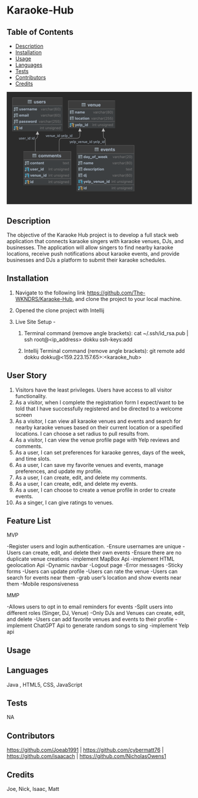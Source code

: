 # Karaoke-Hub

## Table of Contents

* [Description](#description)
* [Installation](#installation)
* [Usage](#usage)
* [Languages](#languages)
* [Tests](#tests)
* [Contributors](#contributors)
* [Credits](#credits)

![](src/main/resources/static/img/karaoke_hub_db.png)
<br>

## Description
The objective of the Karaoke Hub project is to develop a full stack web application that connects karaoke singers with karaoke venues, DJs, and businesses. The application will allow singers to find nearby karaoke locations, receive push notifications about karaoke events, and provide businesses and DJs a platform to submit their karaoke schedules.

## Installation
1. Navigate to the following link https://github.com/The-WKNDRS/Karaoke-Hub, and clone the project to your local machine.
2. Opened the clone project with Intellij

3. Live Site Setup - 
    1. Terminal command (remove angle brackets):
    cat ~/.ssh/id_rsa.pub | ssh root@<ip_address> dokku ssh-keys:add <admin-yourname>
    
    2. Intellij Terminal command (remove angle brackets):
    git remote add dokku dokku@<159.223.157.65>:<karaoke_hub>


## User Story
1. Visitors have the least privileges. Users have access to all visitor functionality. 
2. As a visitor, when I complete the registration form I expect/want to be told that I have successfully registered and be directed to a welcome screen
3. As a visitor, I can view all karaoke venues and events and search for nearby karaoke venues based on their current location or a specified locations. I can choose a set radius to pull results from.
5. As a visitor, I can view the venue profile page with Yelp reviews and comments.
6. As a user, I can set preferences for karaoke genres, days of the week, and time slots.
7. As a user, I can save my favorite venues and events, manage preferences, and update my profile.
8. As a user, I can create, edit, and delete my comments.
9. As a user, I can create, edit, and delete my events.
10. As a user, I can choose to create a venue profile in order to create events.
11. As a singer, I can give ratings to venues.

## Feature List

MVP

-Register users and login authentication.
-Ensure usernames are unique
-Users can create, edit, and delete their own events
-Ensure there are no duplicate venue creations
-implement MapBox Api
-implement HTML geolocation Api
-Dynamic navbar
-Logout page
-Error messages
-Sticky forms
-Users can update profile
-Users can rate the venue
-Users can search for events near them
-grab user’s location and show events near them
-Mobile responsiveness

MMP

-Allows users to opt in to email reminders for events
-Split users into different roles (Singer, DJ, Venue)
-Only DJs and Venues can create, edit, and delete 
-Users can add favorite venues and events to their profile
-implement ChatGPT Api to generate random songs to sing
-implement Yelp api



## Usage

## Languages
Java , HTML5, CSS, JavaScript

## Tests
NA

## Contributors
https://github.com/Joeab1991 | https://github.com/cybermatt76 | https://github.com/isaacach | https://github.com/NicholasOwens1

## Credits
Joe, Nick, Isaac, Matt
